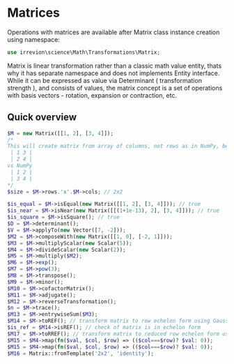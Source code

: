 # Matrices

Operations with matrices are available after Matrix class instance creation using namespace:
```php
use irrevion\science\Math\Transformations\Matrix;
```
Matrix is linear transformation rather than a classic math value entity, thats why it has separate namespace and does not implements Entity interface. While it can be expressed as value via Determinant ( transformation strength ), and consists of values, the matrix concept is a set of operations with basis vectors - rotation, expansion or contraction, etc.

## Quick overview

```php
$M = new Matrix([[1, 2], [3, 4]]);
/*
This will create matrix from array of columns, not rows as in NumPy, be cautious
 | 1 3 |
 | 2 4 |
vs NumPy
 | 1 2 |
 | 3 4 |
*/
$size = $M->rows.'x'.$M->cols; // 2x2

$is_equal = $M->isEqual(new Matrix([[1, 2], [3, 4]])); // true
$is_near = $M->isNear(new Matrix([[(1+1e-13), 2], [3, 4]])); // true
$is_square = $M->isSquare(); // true
$D = $M->determinant();
$V = $M->applyTo(new Vector([7, -2]));
$M2 = $M->composeWith(new Matrix([[1, 0], [-2, 1]]));
$M3 = $M->multiplyScalar(new Scalar(5));
$M4 = $M->divideScalar(new Scalar(2));
$M5 = $M->multiply($M2);
$M6 = $M->exp();
$M7 = $M->pow(3);
$M8 = $M->transpose();
$M9 = $M->minor();
$M10 = $M->cofactorMatrix();
$M11 = $M->adjugate();
$M12 = $M->reverseTransformation();
$n = $M->trace();
$M13 = $M->entrywiseSum($M3);
$M14 = $M->toREF(); // transform matrix to row echelon form using Gaussian elimination
$is_ref = $M14->isREF(); // check of matrix is in echelon form
$M17 = $M->toRREF(); // transform matrix to reduced row echelon form using Gauss-Jordan elimination
$M15 = $M4->map(fn($val, $col, $row) => (($col===$row)? $val: 0));
$M15 = $M4->map(fn($val, $col, $row) => (($col===$row)? $val: 0));
$M16 = Matrix::fromTemplate('2x2', 'identity');
```